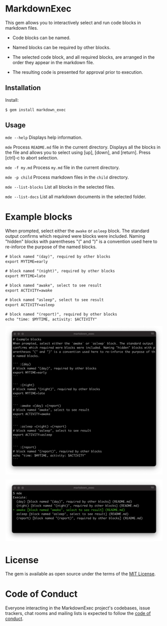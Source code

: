 # MarkdownExec

This gem allows you to interactively select and run code blocks in markdown files.

* Code blocks can be named.

* Named blocks can be required by other blocks.

* The selected code block, and all required blocks, are arranged in the order they appear in the markdown file.

* The resulting code is presented for approval prior to execution.

## Installation

Install:

    $ gem install markdown_exec

## Usage

`mde --help`
Displays help information.

`mde`
Process `README.md` file in the current directory. Displays all the blocks in the file and allows you to select using [up], [down], and [return]. Press [ctrl]-c to abort selection.

`mde -f my.md`
Process `my.md` file in the current directory.

`mde -p child`
Process markdown files in the `child` directory.

`mde --list-blocks`
List all blocks in the selected files.

`mde --list-docs`
List all markdown documents in the selected folder.

# Example blocks

When prompted, select either the `awake` or `asleep` block. The standard output confirms which required were blocks were included. Naming "hidden" blocks with parentheses "(" and ")" is a convention used here to re-inforce the purpose of the named blocks.

``` :(day)
# block named "(day)", required by other blocks
export MYTIME=early
```

``` :(night)
# block named "(night)", required by other blocks
export MYTIME=late
```

``` :awake +(day) +(report)
# block named "awake", select to see result
export ACTIVITY=awake
```

``` :asleep +(night) +(report)
# block named "asleep", select to see result
export ACTIVITY=asleep
```

``` :(report)
# block named "(report)", required by other blocks
echo "time: $MYTIME, activity: $ACTIVITY"
```

![Sample blocks](/assets/blocks.png)

![Selecting a block](/assets/select.png)

# License

The gem is available as open source under the terms of the [MIT License](https://opensource.org/licenses/MIT).

# Code of Conduct

Everyone interacting in the MarkdownExec project's codebases, issue trackers, chat rooms and mailing lists is expected to follow the [code of conduct](https://github.com/[USERNAME]/markdown_exec/blob/master/CODE_OF_CONDUCT.md).

